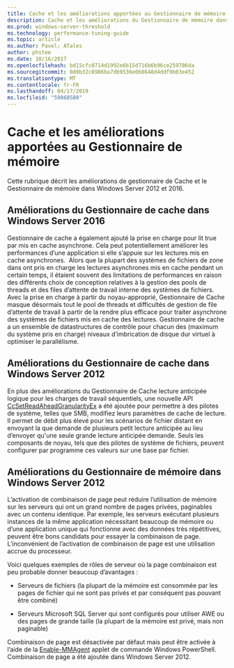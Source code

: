 ```yaml
---
title: Cache et les améliorations apportées au Gestionnaire de mémoire
description: Cache et les améliorations du Gestionnaire de mémoire dans Windows Server 2016
ms.prod: windows-server-threshold
ms.technology: performance-tuning-guide
ms.topic: article
ms.author: Pavel; ATales
author: phstee
ms.date: 10/16/2017
ms.openlocfilehash: bd15cfc0714d1992e6b15d716b6b96ce259786da
ms.sourcegitcommit: 0d0b32c8986ba7db9536e0b8648d4ddf9b03e452
ms.translationtype: MT
ms.contentlocale: fr-FR
ms.lasthandoff: 04/17/2019
ms.locfileid: "59868580"
---
```

# <a name="cache-and-memory-manager-improvements"></a>Cache et les améliorations apportées au Gestionnaire de mémoire

Cette rubrique décrit les améliorations de gestionnaire de Cache et le Gestionnaire de mémoire dans Windows Server 2012 et 2016.

## <a name="cache-manager-improvements-in-windows-server-2016"></a>Améliorations du Gestionnaire de cache dans Windows Server 2016
Gestionnaire de cache a également ajouté la prise en charge pour lit true par mis en cache asynchrone.
Cela peut potentiellement améliorer les performances d’une application si elle s’appuie sur les lectures mis en cache asynchrones.  Alors que la plupart des systèmes de fichiers de zone dans ont pris en charge les lectures asynchrones mis en cache pendant un certain temps, il étaient souvent des limitations de performances en raison des différents choix de conception relatives à la gestion des pools de threads et des files d’attente de travail interne des systèmes de fichiers.  Avec la prise en charge à partir du noyau-approprié, Gestionnaire de Cache masque désormais tout le pool de threads et difficultés de gestion de file d’attente de travail à partir de la rendre plus efficace pour traiter asynchrone des systèmes de fichiers mis en cache des lectures. Gestionnaire de cache a un ensemble de datastructures de contrôle pour chacun des (maximum du système pris en charge) niveaux d’imbrication de disque dur virtuel à optimiser le parallélisme.


## <a name="cache-manager-improvements-in-windows-server-2012"></a>Améliorations du Gestionnaire de cache dans Windows Server 2012
En plus des améliorations du Gestionnaire de Cache lecture anticipée logique pour les charges de travail séquentiels, une nouvelle API [CcSetReadAheadGranularityEx](https://msdn.microsoft.com/library/windows/hardware/hh406341.aspx) a été ajoutée pour permettre à des pilotes de système, telles que SMB, modifiez leurs paramètres de cache de lecture. Il permet de débit plus élevé pour les scénarios de fichier distant en envoyant la que demande de plusieurs petit lecture anticipée au lieu d’envoyer qu'une seule grande lecture anticipée demande. Seuls les composants de noyau, tels que des pilotes de système de fichiers, peuvent configurer par programme ces valeurs sur une base par fichier.

## <a name="memory-manager-improvements-in-windows-server-2012"></a>Améliorations du Gestionnaire de mémoire dans Windows Server 2012
L’activation de combinaison de page peut réduire l’utilisation de mémoire sur les serveurs qui ont un grand nombre de pages privées, paginables avec un contenu identique. Par exemple, les serveurs exécutant plusieurs instances de la même application nécessitant beaucoup de mémoire ou d’une application unique qui fonctionne avec des données très répétitives, peuvent être bons candidats pour essayer la combinaison de page. L’inconvénient de l’activation de combinaison de page est une utilisation accrue du processeur.

Voici quelques exemples de rôles de serveur où la page combinaison est peu probable donner beaucoup d’avantages :

-   Serveurs de fichiers (la plupart de la mémoire est consommée par les pages de fichier qui ne sont pas privés et par conséquent pas pouvant être combiné)

-   Serveurs Microsoft SQL Server qui sont configurés pour utiliser AWE ou des pages de grande taille (la plupart de la mémoire est privé, mais non paginable)

Combinaison de page est désactivée par défaut mais peut être activée à l’aide de la [Enable-MMAgent](https://technet.microsoft.com/library/jj658954.aspx) applet de commande Windows PowerShell. Combinaison de page a été ajoutée dans Windows Server 2012.
